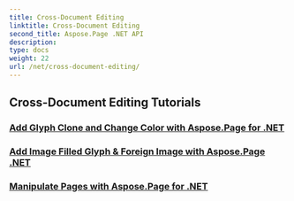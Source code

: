 ```yaml
---
title: Cross-Document Editing
linktitle: Cross-Document Editing
second_title: Aspose.Page .NET API
description: 
type: docs
weight: 22
url: /net/cross-document-editing/
---
```


## Cross-Document Editing Tutorials
### [Add Glyph Clone and Change Color with Aspose.Page for .NET](./add-glyph-clone-and-change-color/)
### [Add Image Filled Glyph & Foreign Image with Aspose.Page .NET](./add-image-filled-glyph-and-foreign-image/)
### [Manipulate Pages with Aspose.Page for .NET](./manipulate-pages/)